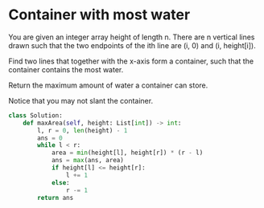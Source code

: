 # Container with most water

You are given an integer array height of length n. There are n vertical lines drawn such that the two endpoints of the ith line are (i, 0) and (i, height[i]).

Find two lines that together with the x-axis form a container, such that the container contains the most water.

Return the maximum amount of water a container can store.

Notice that you may not slant the container.

```python
class Solution:
    def maxArea(self, height: List[int]) -> int:
        l, r = 0, len(height) - 1
        ans = 0
        while l < r:
            area = min(height[l], height[r]) * (r - l)
            ans = max(ans, area)
            if height[l] <= height[r]:
                l += 1
            else:
                r -= 1
        return ans

```